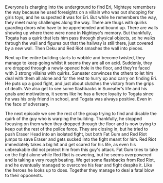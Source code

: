 Everyone is charging into the underground to find Eri, Nighteye remembers the way because he used foresights on a villain who was out shopping for girls toys, and he suspected it was for Eri. But while he remembers the way, they meet many challenges along the way. There are thugs with quirks guarding doors who have to be apprehended and bound up. There are walls showing up where there were none in Nighteye's memory. But thankfully, Togata has a quirk that lets him pass through physical objects, so he walks through the wall and figures out that the hallway is still there, just covered by a new wall. Then Deku and Red Riot smashes the wall into pieces.

Next up the entire building starts to wobble and become twisted, they manage to keep going whilst it seems they are all on acid. Suddenly, they are dropped through a newly opened hole in the floor, and they're faced with 3 strong villains with quirks. Suneater convinces the others to let him deal with them all alone and for the rest to hurry up and carry on finding Eri. He puts up a good fight, and just about clutches the victory from the grips of death. We also get to see some flashbacks in Suneater's life and his goals and motivations, it seems like he has a fierce loyalty to Togata since he was his only friend in school, and Togata was always positive. Even in the face of adversary.

The next episode we see the rest of the group trying to find and disable the quirk of the guy who is warping the building. Thankfully, he stopped focusing on them when they dropped through the floor and is now trying to keep out the rest of the police force. They are closing in, but he tried to push Eraser Head into an isolated fight, but both Fat Gum and Red Riot jumps to save Eraser and gets sucked into the fight meant for him. Red Riot immediately takes a big hit and get scared for his life, as even his unbreakable did not protect him from this guy's attack. Fat Gum tries to take on the fight alone while Red Riot is cowering, but he seems overpowered and is taking a very rough beating. We get some flashbacks from Red Riot, and he eventually managed to overcome his fear and fight despite it. Like the heroes he looks up to does. Together they manage to deal a fatal blow to their opponents.